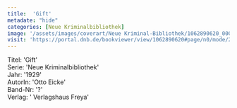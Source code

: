 ```yaml
---
title:  'Gift'
metadate: "hide"
categories: [Neue Kriminalbibliothek]
image: '/assets/images/coverart/Neue Kriminal-Bibliothek/1062890620_00000010.jpg'
visit: 'https://portal.dnb.de/bookviewer/view/1062890620#page/n0/mode/2up'
---
```

Titel: 'Gift' <br>
Serie: 'Neue Kriminalbibliothek' <br>
Jahr: '1929' <br>
AutorIn: 'Otto Eicke' <br>
Band-Nr: '?' <br>
Verlag: ' Verlagshaus Freya'